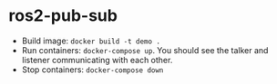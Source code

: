 # ros2-pub-sub

* Build image: `docker build -t demo .`
* Run containers: `docker-compose up`. You should see the talker and listener communicating with each other.
* Stop containers: `docker-compose down`

